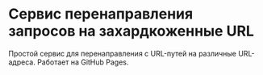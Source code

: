 # Сервис перенаправления запросов на захардкоженные URL

Простой сервис для перенаправления с URL-путей на различные URL-адреса. Работает на GitHub Pages.
